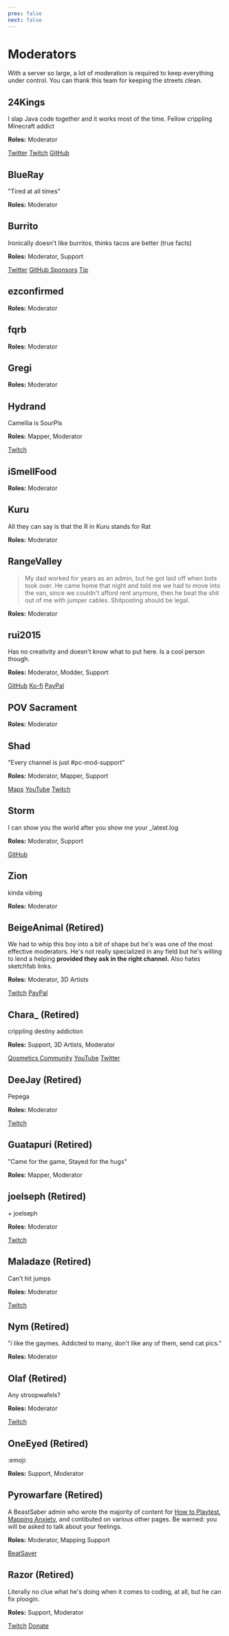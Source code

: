 ```yaml
---
prev: false
next: false
---
```


# Moderators

With a server so large, a lot of moderation is required to keep everything under control.
You can thank this team for keeping the streets clean.

## 24Kings

I slap Java code together and it works most of the time.
Fellow crippling Minecraft addict

**Roles:** Moderator

<AboutLinks>

[Twitter](https://twitter.com/24Kings_Rock)
[Twitch](https://twitch.tv/24Kings)
[GitHub](https://github.com/The24Kings)

</AboutLinks>

## BlueRay

"Tired at all times"

**Roles:** Moderator

## Burrito

Ironically doesn't like burritos, thinks tacos are better (true facts)

**Roles:** Moderator, Support

<AboutLinks>

[Twitter](https://twitter.com/BurritoSOFTWARE)
[GitHub Sponsors](https://github.com/sponsors/burritosoftware)
[Tip](https://streamelements.com/burritosoft/tip)

</AboutLinks>

## ezconfirmed

**Roles:** Moderator

## fqrb

**Roles:** Moderator

## Gregi

**Roles:** Moderator

## Hydrand

Camellia is SourPls

**Roles:** Mapper, Moderator

<AboutLinks>

[Twitch](https://www.twitch.tv/hydrandvr)

</AboutLinks>

## iSmellFood

**Roles:** Moderator

## Kuru

All they can say is that the R in Kuru stands for Rat

**Roles:** Moderator

## RangeValley

> My dad worked for years as an admin, but he got laid off when bots took over. He came home that night and told me we
> had to move into the van, since we couldn't afford rent anymore, then he beat the shit out of me with jumper cables.
> Shitposting should be legal.

**Roles:** Moderator

## rui2015

Has no creativity and doesn't know what to put here. Is a cool person though.

**Roles:** Moderator, Modder, Support

<AboutLinks>

[GitHub](https://github.com/FranciscoRibeiro03)
[Ko-fi](https://ko-fi.com/rui2015)
[PayPal](https://paypal.me/rui2015)

</AboutLinks>

## POV Sacrament

**Roles:** Moderator

## Shad

"Every channel is just #pc-mod-support"

**Roles:** Moderator, Mapper, Support

<AboutLinks>

[Maps](https://beatsaver.com/uploader/5cff0b7498cc5a672c850a45)
[YouTube](https://www.youtube.com/channel/UCLiwd2iGUDl2kvw8FM2qwFQ)
[Twitch](https://www.twitch.tv/shadlive)

</AboutLinks>

## Storm

I can show you the world after you show me your \_latest.log

**Roles:** Moderator, Support

<AboutLinks>

[GitHub](https://github.com/StormPacer)

</AboutLinks>

## Zion

kinda vibing

**Roles:** Moderator

## BeigeAnimal (Retired)

We had to whip this boy into a bit of shape but he's was one of the most effective moderators.
He's not really specialized in any field but he's willing to lend a helping **provided they ask in the right channel.**
Also hates sketchfab links.

**Roles:** Moderator, 3D Artists

<AboutLinks>

[Twitch](https://www.twitch.tv/beigeanimaltv)
[PayPal](https://paypal.me/beigeanimal)

</AboutLinks>

## Chara\_ (Retired)

crippling destiny addiction

**Roles:** Support, 3D Artists, Moderator

<AboutLinks>

[Qosmetics Community](https://discord.gg/qosmetics)
[YouTube](https://www.youtube.com/c/CharaHere)
[Twitter](https://twitter.com/ItsCharaHere)

</AboutLinks>

## DeeJay (Retired)

Pepega

**Roles:** Moderator

<AboutLinks>

[Twitch](https://www.twitch.tv/deejayvr)

</AboutLinks>

## Guatapuri (Retired)

"Came for the game, Stayed for the hugs"

**Roles:** Mapper, Moderator

## joelseph (Retired)

\+ joelseph

**Roles:** Moderator

<AboutLinks>

[Twitch](https://www.twitch.tv/tehjoelseph)

</AboutLinks>

## Maladaze (Retired)

Can't hit jumps

**Roles:** Moderator

<AboutLinks>

[Twitch](https://www.twitch.tv/infjager)

</AboutLinks>

## Nym (Retired)

"i like the gaymes. Addicted to many, don't like any of them, send cat pics."

**Roles:** Moderator

## Olaf (Retired)

Any stroopwafels?

**Roles:** Moderator

<AboutLinks>

[Twitch](https://twitch.tv/olafstad)

</AboutLinks>

## OneEyed (Retired)

:emoji:

**Roles:** Support, Moderator

## Pyrowarfare (Retired)

A BeastSaber admin who wrote the majority of content for [How to Playtest](../mapping/how-to-testplay.md), [Mapping Anxiety](../mapping/mapping-anxiety.md),
and contibuted on various other pages. Be warned: you will be asked to talk about your feelings.

**Roles:** Moderator, Mapping Support

<AboutLinks>

[BeatSaver](https://beatsaver.com/uploader/5e99c7df3f476a0006596cdf)

</AboutLinks>

## Razor (Retired)

Literally no clue what he's doing when it comes to coding, at all, but he can fix ploogin.

**Roles:** Support, Moderator

<AboutLinks>

[Twitch](https://www.twitch.tv/sarpest_razor)
[Donate](https://streamelements.com/sarpest_razor/tip)

</AboutLinks>
